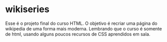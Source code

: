 # wikiseries

Esse é o projeto final do curso HTML.
O objetivo é recriar uma página do wikipedia de uma forma mais moderna. Lembrando que o curso é somente de html, usando alguns poucos recursos de CSS aprendidos em sala.
